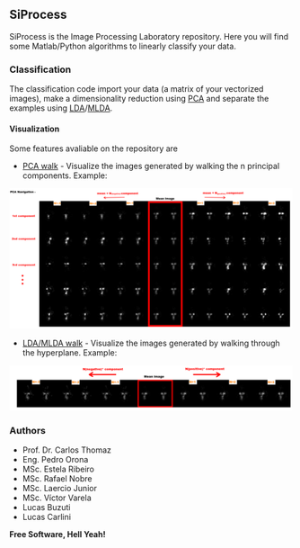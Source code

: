 ## SiProcess

SiProcess is the Image Processing Laboratory repository. Here you will find some Matlab/Python algorithms to linearly classify your data.

### Classification

The classification code import your data (a matrix of your vectorized images), make a dimensionality reduction using [PCA](PCA) and separate the examples using [LDA](LDA)/[MLDA](MLDA). 

#### Visualization

Some features avaliable on the repository are 
- [PCA walk](pca_walk.m) - Visualize the images generated by walking the n principal components. 
	Example:

![Example PCA walk](/scr/Images/PCA_NAVIGATION.png)

- [LDA/MLDA walk](mlda_walk.m) - Visualize the images generated by walking through the hyperplane.
	Example:

![Example MLDA walk](/scr/Images/MLDA_NAVIGATION.png)

### Authors


- Prof. Dr. Carlos Thomaz
- Eng. Pedro Orona
- MSc. Estela Ribeiro
- MSc. Rafael Nobre
- MSc. Laercio Junior
- MSc. Víctor Varela
- Lucas Buzuti
- Lucas Carlini

**Free Software, Hell Yeah!**
